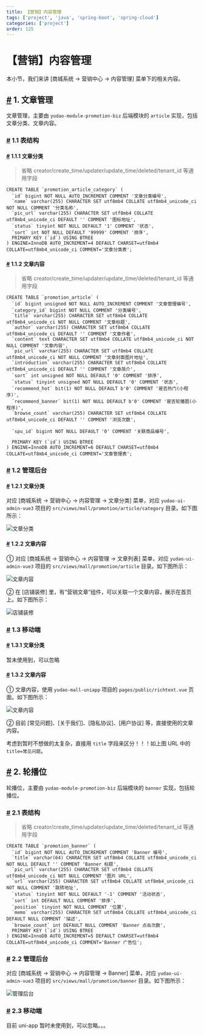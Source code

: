 ```yaml
---
title: 【营销】内容管理
tags: ['project', 'java', 'spring-boot', 'spring-cloud']
categories: ['project']
order: 125
---
```

# 【营销】内容管理

本小节，我们来讲 [商城系统 -> 营销中心 -> 内容管理] 菜单下的相关内容。

 ## [#](#_1-文章管理) 1. 文章管理

 文章管理，主要由 `yudao-module-promotion-biz` 后端模块的 `article` 实现，包括文章分类、文章内容。

 ### [#](#_1-1-表结构) 1.1 表结构

 #### [#](#_1-1-1-文章分类) 1.1.1 文章分类

 
> 省略 creator/create\_time/updater/update\_time/deleted/tenant\_id 等通用字段

 
```
CREATE TABLE `promotion_article_category` (
  `id` bigint NOT NULL AUTO_INCREMENT COMMENT '文章分类编号',
  `name` varchar(255) CHARACTER SET utf8mb4 COLLATE utf8mb4_unicode_ci NOT NULL COMMENT '分类名称',
  `pic_url` varchar(255) CHARACTER SET utf8mb4 COLLATE utf8mb4_unicode_ci DEFAULT '' COMMENT '图标地址',
  `status` tinyint NOT NULL DEFAULT '1' COMMENT '状态',
  `sort` int NOT NULL DEFAULT '99999' COMMENT '排序',
  PRIMARY KEY (`id`) USING BTREE
) ENGINE=InnoDB AUTO_INCREMENT=4 DEFAULT CHARSET=utf8mb4 COLLATE=utf8mb4_unicode_ci COMMENT='文章分类表';

```
#### [#](#_1-1-2-文章内容) 1.1.2 文章内容

 
> 省略 creator/create\_time/updater/update\_time/deleted/tenant\_id 等通用字段

 
```
CREATE TABLE `promotion_article` (
  `id` bigint unsigned NOT NULL AUTO_INCREMENT COMMENT '文章管理编号',
  `category_id` bigint NOT NULL COMMENT '分类编号',
  `title` varchar(255) CHARACTER SET utf8mb4 COLLATE utf8mb4_unicode_ci NOT NULL COMMENT '文章标题',
  `author` varchar(255) CHARACTER SET utf8mb4 COLLATE utf8mb4_unicode_ci DEFAULT '' COMMENT '文章作者',
  `content` text CHARACTER SET utf8mb4 COLLATE utf8mb4_unicode_ci NOT NULL COMMENT '文章内容',
  `pic_url` varchar(255) CHARACTER SET utf8mb4 COLLATE utf8mb4_unicode_ci NOT NULL COMMENT '文章封面图片地址',
  `introduction` varchar(255) CHARACTER SET utf8mb4 COLLATE utf8mb4_unicode_ci DEFAULT '' COMMENT '文章简介',
  `sort` int unsigned NOT NULL DEFAULT '0' COMMENT '排序',
  `status` tinyint unsigned NOT NULL DEFAULT '0' COMMENT '状态',
  `recommend_hot` bit(1) NOT NULL DEFAULT b'0' COMMENT '是否热门(小程序)',
  `recommend_banner` bit(1) NOT NULL DEFAULT b'0' COMMENT '是否轮播图(小程序)',
  `browse_count` varchar(255) CHARACTER SET utf8mb4 COLLATE utf8mb4_unicode_ci DEFAULT '' COMMENT '浏览次数',
  
  `spu_id` bigint NOT NULL DEFAULT '0' COMMENT '关联商品编号',

  PRIMARY KEY (`id`) USING BTREE
) ENGINE=InnoDB AUTO_INCREMENT=6 DEFAULT CHARSET=utf8mb4 COLLATE=utf8mb4_unicode_ci COMMENT='文章管理表';

```
### [#](#_1-2-管理后台) 1.2 管理后台

 #### [#](#_1-2-1-文章分类) 1.2.1 文章分类

 对应 [商城系统 -> 营销中心 -> 内容管理 -> 文章分类] 菜单，对应 `yudao-ui-admin-vue3` 项目的 `src/views/mall/promotion/article/category` 目录。如下图所示：

 ![文章分类](https://cloud.iocoder.cn/img/%E5%95%86%E5%9F%8E%E6%89%8B%E5%86%8C/%E5%86%85%E5%AE%B9%E7%AE%A1%E7%90%86/%E6%96%87%E7%AB%A0%E5%88%86%E7%B1%BB-%E7%AE%A1%E7%90%86%E5%90%8E%E5%8F%B0.png)

 #### [#](#_1-2-2-文章内容) 1.2.2 文章内容

 ① 对应 [商城系统 -> 营销中心 -> 内容管理 -> 文章列表] 菜单，对应 `yudao-ui-admin-vue3` 项目的 `src/views/mall/promotion/article` 目录。如下图所示：

 ![文章内容](https://cloud.iocoder.cn/img/%E5%95%86%E5%9F%8E%E6%89%8B%E5%86%8C/%E5%86%85%E5%AE%B9%E7%AE%A1%E7%90%86/%E6%96%87%E7%AB%A0%E5%86%85%E5%AE%B9-%E7%AE%A1%E7%90%86%E5%90%8E%E5%8F%B0.png)

 ② 在 [店铺装修] 里，有“营销文章”组件，可以关联一个文章内容，展示在首页上。如下图所示：

 ![店铺装修](https://cloud.iocoder.cn/img/%E5%95%86%E5%9F%8E%E6%89%8B%E5%86%8C/%E5%86%85%E5%AE%B9%E7%AE%A1%E7%90%86/%E6%96%87%E7%AB%A0%E5%86%85%E5%AE%B9-%E5%BA%97%E9%93%BA%E8%A3%85%E4%BF%AE.png)

 ### [#](#_1-3-移动端) 1.3 移动端

 #### [#](#_1-3-1-文章分类) 1.3.1 文章分类

 暂未使用到，可以忽略

 #### [#](#_1-3-2-文章内容) 1.3.2 文章内容

 ① 文章内容，使用 `yudao-mall-uniapp` 项目的 `pages/public/richtext.vue` 页面。如下图所示：

 ![文章内容](https://cloud.iocoder.cn/img/%E5%95%86%E5%9F%8E%E6%89%8B%E5%86%8C/%E5%86%85%E5%AE%B9%E7%AE%A1%E7%90%86/%E6%96%87%E7%AB%A0%E5%86%85%E5%AE%B9-%E7%A7%BB%E5%8A%A8%E7%AB%AF.png)

 ② 目前 [常见问题]、[关于我们]、[隐私协议]、[用户协议] 等，直接使用的文章内容。

 考虑到暂时不想做的太复杂，直接用 `title` 字段来区分！！！如上图 URL 中的 `title=常见问题`。

 ## [#](#_2-轮播位) 2. 轮播位

 轮播位，主要由 `yudao-module-promotion-biz` 后端模块的 `banner` 实现，包括轮播位。

 ### [#](#_2-1-表结构) 2.1 表结构

 
> 省略 creator/create\_time/updater/update\_time/deleted/tenant\_id 等通用字段

 
```
CREATE TABLE `promotion_banner` (
  `id` bigint NOT NULL AUTO_INCREMENT COMMENT 'Banner 编号',
  `title` varchar(64) CHARACTER SET utf8mb4 COLLATE utf8mb4_unicode_ci NOT NULL DEFAULT '' COMMENT 'Banner 标题',
  `pic_url` varchar(255) CHARACTER SET utf8mb4 COLLATE utf8mb4_unicode_ci NOT NULL COMMENT '图片 URL',
  `url` varchar(255) CHARACTER SET utf8mb4 COLLATE utf8mb4_unicode_ci NOT NULL COMMENT '跳转地址',
  `status` tinyint NOT NULL DEFAULT '-1' COMMENT '活动状态',
  `sort` int DEFAULT NULL COMMENT '排序',
  `position` tinyint NOT NULL COMMENT '位置',
  `memo` varchar(255) CHARACTER SET utf8mb4 COLLATE utf8mb4_unicode_ci DEFAULT NULL COMMENT '描述',
  `browse_count` int DEFAULT NULL COMMENT 'Banner 点击次数',
  PRIMARY KEY (`id`) USING BTREE
) ENGINE=InnoDB AUTO_INCREMENT=5 DEFAULT CHARSET=utf8mb4 COLLATE=utf8mb4_unicode_ci COMMENT='Banner 广告位';

```
### [#](#_2-2-管理后台) 2.2 管理后台

 对应 [商城系统 -> 营销中心 -> 内容管理 -> Banner] 菜单，对应 `yudao-ui-admin-vue3` 项目的 `src/views/mall/promotion/banner` 目录。如下图所示：

 ![管理后台](https://cloud.iocoder.cn/img/%E5%95%86%E5%9F%8E%E6%89%8B%E5%86%8C/%E5%86%85%E5%AE%B9%E7%AE%A1%E7%90%86/Banner-%E7%AE%A1%E7%90%86%E5%90%8E%E5%8F%B0.png)

 ### [#](#_2-3-移动端) 2.3 移动端

 目前 uni-app 暂时未使用到，可以忽略。。。

